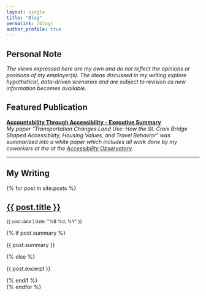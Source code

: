 ```yaml
---
layout: single
title: "Blog"
permalink: /blog/
author_profile: true
---
```

<h2>Personal Note</h2>
<em>
The views expressed here are my own and do not reflect the opinions or positions of my employer(s).
The ideas discussed in my writing explore hypothetical, data-driven scenarios and are subject to revision as new information becomes available.
</em>

<h2>Featured Publication</h2>
<p>
  <a href="https://www.cts.umn.edu/ao/accountabilitythroughaccessibility/executivesummary" target="_blank" rel="noopener">
    <strong>Accountability Through Accessibility – Executive Summary</strong>
  </a><br>
  <em>My paper "Transportation Changes Land Use: How the St. Croix Bridge Shaped Accessibility, Housing Values, and Travel Behavior" was summarized into a white paper which includes all work done by my coworkers at the at the
  <a href="https://www.cts.umn.edu/programs/ao" target="_blank" rel="noopener">Accessibility Observatory</a>.</em>
</p>
<hr>

<h2>My Writing</h2>
{% for post in site.posts %}
  <article>
    <h2><a href="{{ post.url | relative_url }}">{{ post.title }}</a></h2>
    <p><small>{{ post.date | date: "%B %d, %Y" }}</small></p>
    {% if post.summary %}
      <p>{{ post.summary }}</p>
    {% else %}
      <p>{{ post.excerpt }}</p>
    {% endif %}
  </article>
{% endfor %}